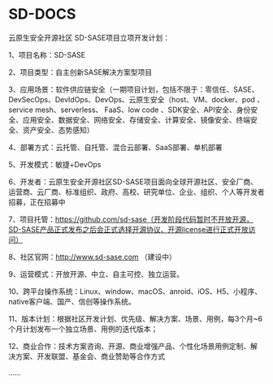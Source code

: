 # SD-DOCS

云原生安全开源社区  SD-SASE项目立项开发计划：

1、项目名称：SD-SASE

2、项目类型：自主创新SASE解决方案型项目

3、应用场景：软件供应链安全（一期项目计划，包括不限于：零信任、SASE、DevSecOps、DevIdOps、DevOps、云原生安全（host、VM、docker、pod 、service mesh、serverless、 FaaS、low code 、SDK安全、API安全、身份安全、应用安全、数据安全、网络安全、存储安全、计算安全、镜像安全、终端安全、资产安全、态势感知）

4、部署方式：云托管、自托管、混合云部署、SaaS部署、单机部署

5、开发模式：敏捷+DevOps

6、开发者：云原生安全开源社区SD-SASE项目面向全球开源社区、安全厂商、运营商、云厂商、标准组织、政府、高校、研究单位、企业、组织、个人等开发者招募，正在招募中

7、项目托管：https://github.com/sd-sase（开发阶段代码暂时不开放开源，SD-SASE产品正式发布之后会正式选择开源协议、开源license进行正式开放访问）

8、社区官网：http://www.sd-sase.com （建设中）

9、运营模式：开放开源、中立、自主可控、独立运营。

10、跨平台操作系统：Linux、window、macOS、anroid、iOS、H5、小程序、native客户端、国产、信创等操作系统。

11、版本计划：根据社区开发计划、优先级、解决方案、场景、用例，每3个月~6个月计划发布一个独立场景、用例的迭代版本；

12、商业合作：技术方案咨询、开源、商业增强产品、个性化场景用例定制、解决方案、开发联盟、基金会、商业赞助等合作方式

......


